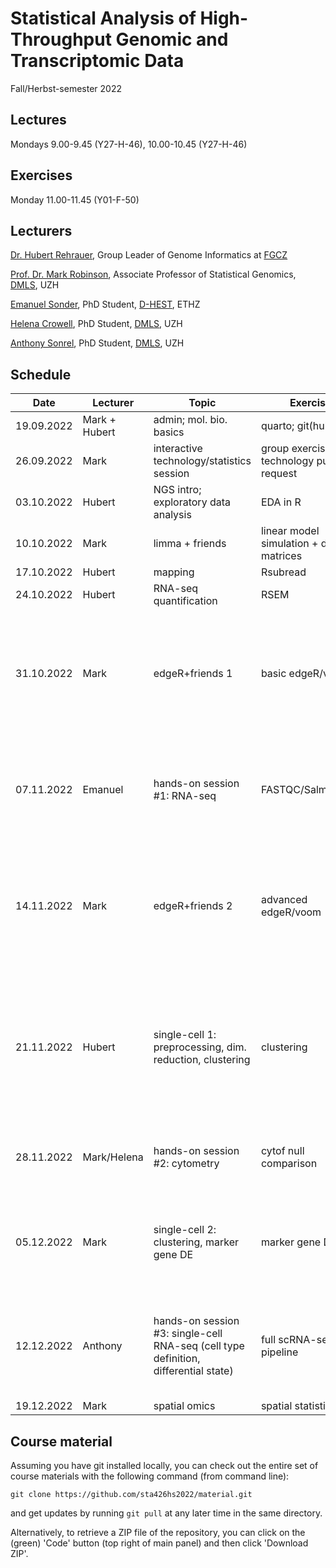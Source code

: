 # Statistical Analysis of High-Throughput Genomic and Transcriptomic Data
Fall/Herbst-semester 2022

## Lectures
Mondays 9.00-9.45 (Y27-H-46), 10.00-10.45 (Y27-H-46)

## Exercises
Monday 11.00-11.45 (Y01-F-50)

## Lecturers

[Dr. Hubert Rehrauer](http://www.fgcz.ch/the-center/people/rehrauer.html), Group Leader of Genome Informatics at [FGCZ](http://www.fgcz.ch/)  

[Prof. Dr. Mark Robinson](https://robinsonlabuzh.github.io/), Associate Professor of Statistical Genomics, [DMLS](https://www.mls.uzh.ch/en.html), UZH  

[Emanuel Sonder](https://www.mls.uzh.ch/en/research/robinson/groupmembers/emanuel-sonder.html), PhD Student, [D-HEST](https://hest.ethz.ch/en), ETHZ  

[Helena Crowell](https://robinsonlabuzh.github.io/people.html), PhD Student, [DMLS](https://www.mls.uzh.ch/en.html), UZH  

[Anthony Sonrel](https://www.mls.uzh.ch/en/research/robinson/groupmembers/anthony-sonrel.html), PhD Student, [DMLS](https://www.mls.uzh.ch/en.html), UZH  

## Schedule

| Date  | Lecturer | Topic | Exercise | JC1 | JC2 |
| --- | --- | --- | --- | --- | --- |
| 19.09.2022  | Mark + Hubert  | admin; mol. bio. basics | quarto; git(hub) | | |
| 26.09.2022  | Mark | interactive technology/statistics session  | group exercise: technology pull request | | |
| 03.10.2022  | Hubert | NGS intro; exploratory data analysis | EDA in R | | |
| 10.10.2022  | Mark | limma + friends | linear model simulation + design matrices | | |
| 17.10.2022  | Hubert | mapping  | Rsubread | | |
| 24.10.2022  | Hubert | RNA-seq quantification | RSEM  | X | X |
| 31.10.2022  | Mark | edgeR+friends 1 | basic edgeR/voom | [Cell2location maps fine-grained cell types in spatial transcriptomics](https://www.nature.com/articles/s41587-021-01139-4) (JS, GM)  | [SPOTlight: seeded NMF regression to deconvolute spatial transcriptomics spots with single-cell transcriptomes](https://academic.oup.com/nar/article/49/9/e50/6129341) (PWG, FP) |
| 07.11.2022  | Emanuel | hands-on session #1: RNA-seq | FASTQC/Salmon/etc. | [Slingshot: cell lineage and pseudotime inference for single-cell transcriptomics](https://bmcgenomics.biomedcentral.com/articles/10.1186/s12864-018-4772-0) (GB, ML)| [Capturing Heterogeneity in Gene Expression Studies by Surrogate Variable Analysis](https://journals.plos.org/plosgenetics/article?id=10.1371/journal.pgen.0030161) JK DW |
| 14.11.2022  | Mark | edgeR+friends 2  | advanced edgeR/voom | [Identifying gene expression programs of cell-type identity and cellular activity with single-cell RNA-Seq](https://elifesciences.org/articles/43803) (LM, YM) | [EAGLE: Explicit Alternative Genome Likelihood Evaluator - BMC Medical Genomics](https://bmcmedgenomics.biomedcentral.com/articles/10.1186/s12920-018-0342-1) (EJ, SL) |
| 21.11.2022  | Hubert | single-cell 1: preprocessing, dim. reduction, clustering | clustering | [SpatialDM: Rapid identification of spatially co-expressed ligand-receptor reveals cell-cell communication patterns](https://www.biorxiv.org/content/10.1101/2022.08.19.504616v2) (JO, YW) | [Comparison of Transformations for Single-Cell RNA-Seq Data](https://www.biorxiv.org/content/10.1101/2021.06.24.449781v3.full.pdf) (GA, RE)|
| 28.11.2022 | Mark/Helena | hands-on session #2: cytometry | cytof null comparison | [Integrated analysis of multimodal single-cell data](https://www.sciencedirect.com/science/article/pii/S0092867421005833) (ME, FR) | X |
| 05.12.2022  | Mark | single-cell 2: clustering, marker gene DE  | marker gene DE | [Differential abundance testing on single-cell data using k-nearest neighbor graphs](https://www.nature.com/articles/s41587-021-01033-z) (DK) |[Redefining CpG islands using Hidden Markov Models](https://academic.oup.com/biostatistics/article/11/3/499/256898) (LL, JF)
| 12.12.2022  | Anthony | hands-on session #3: single-cell RNA-seq (cell type definition, differential state)  | full scRNA-seq pipeline | [Moderated estimation of fold change and dispersion for RNA-seq data with DESeq2](https://genomebiology.biomedcentral.com/articles/10.1186/s13059-014-0550-8) (AA) | [Removing unwanted variation from large-scale RNA sequencing data with PRPS](https://www.nature.com/articles/s41587-022-01440-w)  (VH, MP) |
| 19.12.2022  | Mark | spatial omics  | spatial statistics | X | X |
 

## Course material

Assuming you have git installed locally, you can check out the entire set of course materials with the following command (from command line):
```
git clone https://github.com/sta426hs2022/material.git
```  
and get updates by running `git pull` at any later time in the same directory.

Alternatively, to retrieve a ZIP file of the repository, you can click on the (green) 'Code' button (top right of main panel) and then click 'Download ZIP'.
